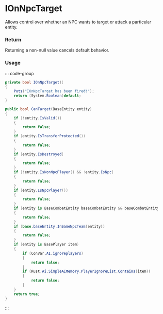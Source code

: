 <Badge type="danger" text="Carbon Compatible"/><Badge type="warning" text="Oxide Compatible"/>
# IOnNpcTarget
Allows control over whether an NPC wants to target or attack a particular entity.
### Return
Returning a non-null value cancels default behavior.

### Usage
::: code-group
```csharp [Example]
private bool IOnNpcTarget()
{
	Puts("IOnNpcTarget has been fired!");
	return (System.Boolean)default;
}
```
```csharp [Source — Assembly-CSharp @ Rust.Ai.Gen2.SenseComponent]
public bool CanTarget(BaseEntity entity)
{
	if (!entity.IsValid())
	{
		return false;
	}
	if (entity.IsTransferProtected())
	{
		return false;
	}
	if (entity.IsDestroyed)
	{
		return false;
	}
	if (!entity.IsNonNpcPlayer() && !entity.IsNpc)
	{
		return false;
	}
	if (entity.IsNpcPlayer())
	{
		return false;
	}
	if (entity is BaseCombatEntity baseCombatEntity && baseCombatEntity.IsDead())
	{
		return false;
	}
	if (base.baseEntity.InSameNpcTeam(entity))
	{
		return false;
	}
	if (entity is BasePlayer item)
	{
		if (ConVar.AI.ignoreplayers)
		{
			return false;
		}
		if (Rust.Ai.SimpleAIMemory.PlayerIgnoreList.Contains(item))
		{
			return false;
		}
	}
	return true;
}

```
:::
